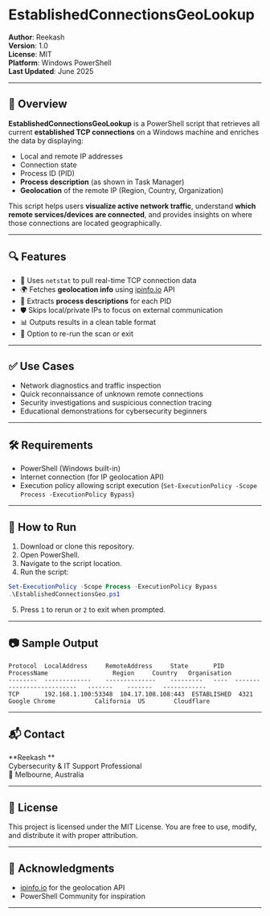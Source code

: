 
# EstablishedConnectionsGeoLookup

**Author**: Reekash  
**Version**: 1.0  
**License**: MIT  
**Platform**: Windows PowerShell  
**Last Updated**: June 2025

---

## 📌 Overview

**EstablishedConnectionsGeoLookup** is a PowerShell script that retrieves all current **established TCP connections** on a Windows machine and enriches the data by displaying:

- Local and remote IP addresses  
- Connection state  
- Process ID (PID)  
- **Process description** (as shown in Task Manager)  
- **Geolocation** of the remote IP (Region, Country, Organization)

This script helps users **visualize active network traffic**, understand **which remote services/devices are connected**, and provides insights on where those connections are located geographically.

---

## 🔍 Features

- 📡 Uses `netstat` to pull real-time TCP connection data  
- 🌍 Fetches **geolocation info** using [ipinfo.io](https://ipinfo.io) API  
- 🧠 Extracts **process descriptions** for each PID  
- 🛡️ Skips local/private IPs to focus on external communication  
- 📊 Outputs results in a clean table format  
- 🔁 Option to re-run the scan or exit

---

## ✅ Use Cases

- Network diagnostics and traffic inspection  
- Quick reconnaissance of unknown remote connections  
- Security investigations and suspicious connection tracing  
- Educational demonstrations for cybersecurity beginners

---

## 🛠️ Requirements

- PowerShell (Windows built-in)
- Internet connection (for IP geolocation API)
- Execution policy allowing script execution (`Set-ExecutionPolicy -Scope Process -ExecutionPolicy Bypass`)

---

## 🚀 How to Run

1. Download or clone this repository.
2. Open PowerShell.
3. Navigate to the script location.
4. Run the script:

```powershell
Set-ExecutionPolicy -Scope Process -ExecutionPolicy Bypass
.\EstablishedConnectionsGeo.ps1
```

5. Press `1` to rerun or `2` to exit when prompted.

---

## 📷 Sample Output

```
Protocol  LocalAddress     RemoteAddress     State       PID   ProcessName                  Region     Country   Organisation
--------  -------------    --------------    ---------   ----  --------------------------   -------    -------   ------------
TCP       192.168.1.100:53348  104.17.108.108:443  ESTABLISHED  4321  Google Chrome           California  US        Cloudflare
```

---

## 📬 Contact

**Reekash **  
Cybersecurity & IT Support Professional  
📍 Melbourne, Australia  

---

## 📄 License

This project is licensed under the MIT License. You are free to use, modify, and distribute it with proper attribution.

---

## 🙌 Acknowledgments

- [ipinfo.io](https://ipinfo.io) for the geolocation API
- PowerShell Community for inspiration

---
